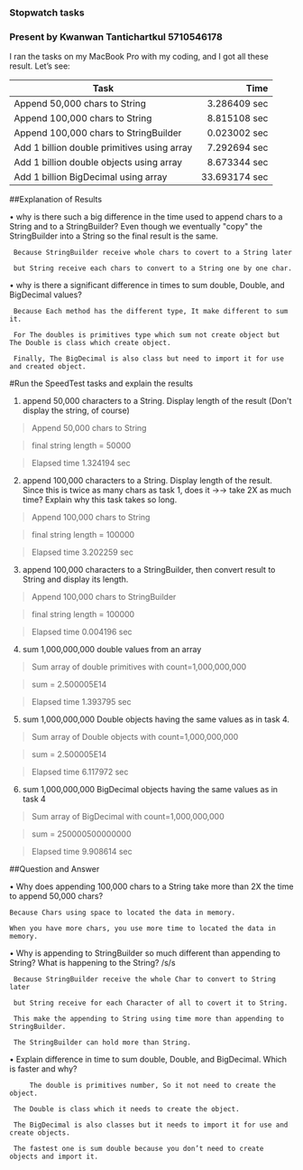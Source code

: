 ### Stopwatch tasks 
### Present by Kwanwan Tantichartkul 5710546178
I ran the tasks on my MacBook Pro with my coding, and I got all these result.
Let’s see:

Task                                             | Time 
-------------------------------------------------|---------------: 
Append 50,000 chars to String         		 | 3.286409 sec 
Append 100,000 chars to String        		 | 8.815108 sec 
Append 100,000 chars to StringBuilder            | 0.023002 sec 
Add 1 billion double primitives using array      | 7.292694 sec
Add 1 billion double objects using array         | 8.673344 sec
Add 1 billion BigDecimal using array             | 33.693174 sec

##Explanation of Results

   • why is there such a big difference in the time used to append chars to a String and to a StringBuilder? Even though we eventually "copy" the StringBuilder into a String so the final result is the same.
   
     Because StringBuilder receive whole chars to covert to a String later 
     
     but String receive each chars to convert to a String one by one char.
     
   • why is there a significant difference in times to sum double, Double, and BigDecimal values? 
   
     Because Each method has the different type, It make different to sum it. 
     
     For The doubles is primitives type which sum not create object but The Double is class which create object.
     
     Finally, The BigDecimal is also class but need to import it for use and created object.
     

#Run the SpeedTest tasks and explain the results

 
1. append 50,000 characters to a String. Display length of the result (Don't display the string, of course)

>Append 50,000 chars to String

>final string length = 50000

>Elapsed time 1.324194 sec


2. append 100,000 characters to a String. Display length of the result. Since this is twice as many chars as task 1, does it →→ take 2X as much time? Explain why this task takes so long. 

>Append 100,000 chars to String

>final string length = 100000 

>Elapsed time 3.202259 sec


3. append 100,000 characters to a StringBuilder, then convert result to String and display its length. 
>Append 100,000 chars to StringBuilder 

>final string length = 100000 

>Elapsed time 0.004196 sec


4. sum 1,000,000,000 double values from an array 

>Sum array of double primitives with count=1,000,000,000

>sum = 2.500005E14

>Elapsed time 1.393795 sec


5. sum 1,000,000,000 Double objects having the same values as in task 4.

>Sum array of Double objects with count=1,000,000,000 

>sum = 2.500005E14 

>Elapsed time 6.117972 sec


6. sum 1,000,000,000 BigDecimal objects having the same values as in task 4 

>Sum array of BigDecimal with count=1,000,000,000 

>sum = 250000500000000

>Elapsed time 9.908614 sec


##Question and Answer


  • Why does appending 100,000 chars to a String take more than 2X the time to append 50,000 chars? 
  
	Because Chars using space to located the data in memory. 
	
	When you have more chars, you use more time to located the data in memory.

  • Why is appending to StringBuilder so much different than appending to String? What is happening to the String? /s/s
  
	 Because StringBuilder receive the whole Char to convert to String later 
	 
	 but String receive for each Character of all to covert it to String. 
	 
	 This make the appending to String using time more than appending to StringBuilder. 
	 
	 The StringBuilder can hold more than String.

  • Explain difference in time to sum double, Double, and BigDecimal. Which is faster and why? 
  
         The double is primitives number, So it not need to create the object. 
	 
	 The Double is class which it needs to create the object. 
	 
	 The BigDecimal is also classes but it needs to import it for use and create objects.
	 
	 The fastest one is sum double because you don’t need to create objects and import it. 
